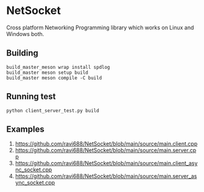 # NetSocket
Cross platform Networking Programming library which works on Linux and Windows both. 

## Building
```
build_master_meson wrap install spdlog
build_master meson setup build
build_master meson compile -C build
```
## Running test
```
python client_server_test.py build
```
## Examples
1. https://github.com/ravi688/NetSocket/blob/main/source/main.client.cpp
2. https://github.com/ravi688/NetSocket/blob/main/source/main.server.cpp
3. https://github.com/ravi688/NetSocket/blob/main/source/main.client_async_socket.cpp
4. https://github.com/ravi688/NetSocket/blob/main/source/main.server_async_socket.cpp
